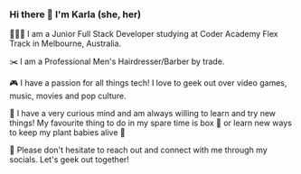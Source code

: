 ### Hi there 👋   I'm Karla (she, her)

👩🏽‍💻 I am a Junior Full Stack Developer studying at Coder Academy Flex Track in Melbourne, Australia.

✂️ I am a Professional Men's Hairdresser/Barber by trade.

🎮 I have a passion for all things tech! I love to geek out over video games, music, movies and pop culture.

🌱 I have a very curious mind and am always willing to learn and try new things! My favourite thing to do in my spare time is box 🥊 or learn new ways to keep my plant babies alive 🌿

💌 Please don't hesitate to reach out and connect with me through my socials. Let's geek out together!


<!--
**karlatolentino/karlatolentino** is a ✨ _special_ ✨ repository because its `README.md` (this file) appears on your GitHub profile.

Here are some ideas to get you started:

- 🔭 I’m currently working on ...
- 🌱 I’m currently learning ...
- 👯 I’m looking to collaborate on ...
- 🤔 I’m looking for help with ...
- 💬 Ask me about ...
- 📫 How to reach me: ...
- 😄 Pronouns: ...
- ⚡ Fun fact: ...
-->

